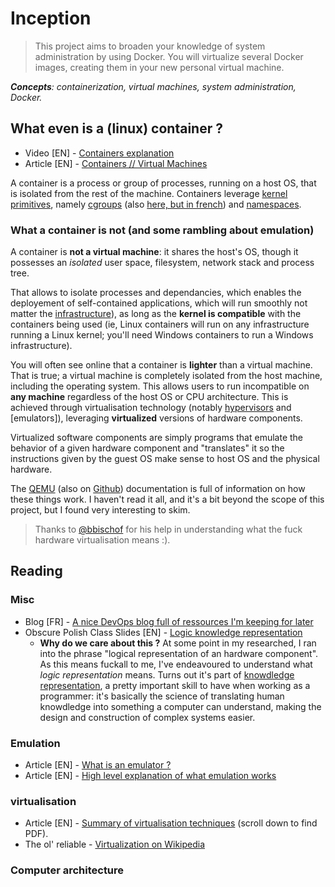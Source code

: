 # Inception

> This project aims to broaden your knowledge of system administration by using Docker. You will virtualize several Docker images, creating them in your new personal virtual machine.

***Concepts**: containerization, virtual machines, system administration, Docker.*

## What even is a (linux) container ?

- Video [EN] - [Containers explanation](https://youtu.be/0qotVMX-J5s?feature=shared)
- Article [EN] - [Containers // Virtual Machines](https://www.ibm.com/think/topics/containers-vs-vms)

A container is a process or group of processes, running on a host OS, that is isolated from the rest of the machine. Containers leverage [kernel primitives](https://www.youtube.com/watch?v=x1npPrzyKfs), namely [cgroups](https://man7.org/linux/man-pages/man7/cgroups.7.html) (also [here, but in french](https://blog.stephane-robert.info/docs/admin-serveurs/linux/cgroups/)) and [namespaces](https://www.man7.org/linux/man-pages/man7/namespaces.7.html).

### What a container is not (and some rambling about emulation)

A container is **not a virtual machine**: it shares the host's OS, though it possesses  an *isolated* user space, filesystem, network stack and process tree.

That allows to isolate processes and dependancies, which enables the deployement of self-contained applications, which will run smoothly not matter the [infrastructure](https://www.techtarget.com/searchdatacenter/definition/infrastructure)), as long as the **kernel is compatible** with the containers being used (ie, Linux containers will run on any infrastructure running a Linux kernel; you'll need Windows containers to run a Windows infrastructure).

You will often see online that a container is **lighter** than a virtual machine. That is true; a virtual machine is completely isolated from the host machine, including the operating system. This allows users to run incompatible on **any machine** regardless of the host OS or CPU architecture. This is achieved through virtualisation technology (notably [hypervisors](https://blackberry.qnx.com/content/dam/qnx/whitepapers/2017/what-is-a-hypervisor-and-how-does-it-work-pt1.pdf) and [emulators]), leveraging **virtualized** versions of hardware components.

Virtualized software components are simply programs that emulate the behavior of a given hardware component and "translates" it so the instructions given by the guest OS make sense to host OS and the physical hardware.

The [QEMU](https://www.qemu.org/docs/master/about/index.html) (also on [Github](https://github.com/qemu/qemu)) documentation is full of information on how these things work. I haven't read it all, and it's a bit beyond the scope of this project, but I found very interesting to skim.

> Thanks to [@bbischof](https://github.com/B-Bischoff) for his help in understanding what the fuck hardware virtualisation means :).

## Reading

### Misc

- Blog [FR] - [A nice DevOps blog full of ressources I'm keeping for later](https://blog.stephane-robert.info/)
- Obscure Polish Class Slides [EN] - [Logic knowledge representation](https://www.mimuw.edu.pl/~wjaworski/RW/1_logika_eng.pdf)
  - **Why do we care about this ?** At some point in my researched, I ran into the phrase "logical representation of an hardware component". As this means fuckall to me, I've endeavoured to understand what *logic representation* means. Turns out it's part of [knowdledge representation](https://en.wikipedia.org/wiki/Knowledge_representation_and_reasoning), a pretty important skill to have when working as a programmer: it's basically the science of translating human knowdledge into something a computer can understand, making the design and construction of complex systems easier.

### Emulation

- Article [EN] - [What is an emulator ?](https://www.historytools.org/docs/what-is-an-emulator)
- Article [EN] - [High level explanation of what emulation works](https://www.historytools.org/docs/how-does-emulation-work)

### virtualisation

- Article [EN] - [Summary of virtualisation techniques](https://www.sciencedirect.com/science/article/pii/S2212017312002587?ref=pdf_download&fr=RR-2&rr=93f13af21fe727a6) (scroll down to find PDF).
- The ol' reliable - [Virtualization on Wikipedia](https://en.wikipedia.org/wiki/Virtualization)

### Computer architecture